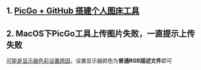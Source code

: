 ## 1. [PicGo + GitHub 搭建个人图床工具](https://blog.csdn.net/yefcion/article/details/88412025)
## 2. MacOS下PicGo工具上传图片失败，一直提示上传失败
  [可能是显示器色彩设置原因](https://github.com/Molunerfinn/PicGo/issues/199)，设置显示器颜色为**普通RGB描述文件**即可